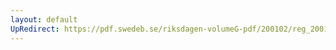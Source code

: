 ```yaml
---
layout: default
UpRedirect: https://pdf.swedeb.se/riksdagen-volumeG-pdf/200102/reg_200102/reg_200102_0019.pdf
---
```

